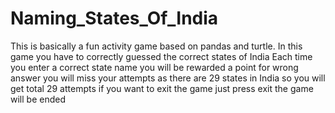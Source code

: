 # Naming_States_Of_India
This is basically a fun activity game based on pandas and turtle. In this game you have to correctly guessed the correct states of India Each time you enter a correct state name you will be rewarded a point for wrong answer you will miss your attempts as there are 29 states in India so you will get total 29 attempts if you want to exit the game just press exit the game will be ended
